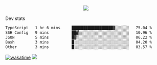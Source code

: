 <h3 align="center">
  <a href="https://github.com/spoopy2023">
      <img src="https://github-profile-trophy.vercel.app/?username=Spoopy2023&no-bg=true&no-frame=true">
  </a>
</h3>

Dev stats
<!--START_SECTION:waka-->

```txt
TypeScript   1 hr 6 mins     ██████████████████▓░░░░░░   75.04 %
SSH Config   9 mins          ██▓░░░░░░░░░░░░░░░░░░░░░░   10.96 %
JSON         5 mins          █▓░░░░░░░░░░░░░░░░░░░░░░░   06.22 %
Bash         3 mins          █░░░░░░░░░░░░░░░░░░░░░░░░   04.20 %
Other        3 mins          █░░░░░░░░░░░░░░░░░░░░░░░░   03.57 %
```

<!--END_SECTION:waka-->
[![wakatime](https://wakatime.com/badge/user/018ece4c-ff65-47b1-86a2-26e4e720c978.svg)](https://wakatime.com/@mac_g)
<img src="https://camo.githubusercontent.com/935c1e1091fb0ce9d975d06263ed4bc014721cd7e52b557f59b07c85da01afe3/68747470733a2f2f6b6f6d617265762e636f6d2f67687076632f3f757365726e616d653d5843726166744d616e3532266c6162656c3d566965777326636f6c6f723d626c7565267374796c653d706c6173746963">
